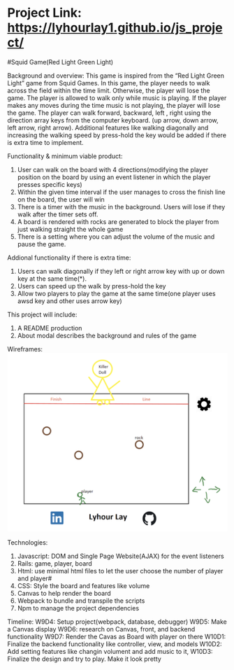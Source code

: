 # Project Link:  https://lyhourlay1.github.io/js_project/

#Squid Game(Red Light Green Light)

Background and overview: This game is inspired from the “Red Light Green Light” game from Squid Games. In this game, the player needs to walk across the field within the time limit. Otherwise, the player will lose the game. The player is allowed to walk only while music is playing. If the player makes any moves during the time music is not playing, the player will lose the game. The player can walk forward, backward, left , right using the direction array keys from the computer keyboard. (up arrow, down arrow, left arrow, right arrow). Additional features like walking diagonally and increasing the walking speed by press-hold the key would be added if there is extra time to implement. 

Functionality & minimum viable product: 
1. User can walk on the board with 4 directions(modifying the player position on the board by using an event listener in which the player presses specific keys) 
2. Within the given time interval if the user manages to cross the finish line on the board, the user will win
3. There is a timer with the music in the background. Users will lose if they walk after the timer sets off. 
4. A board is rendered with rocks are generated to block the player from just walking straight the whole game
5. There is a setting where you can adjust the volume of the music and pause the game. 

Addional functionality if there is extra time:
1. Users can walk diagonally if they left or right arrow key with up or down key at the same time(*). 
2. Users can speed up the walk by press-hold the key
3. Allow two players to play the game at the same time(one player uses awsd key and other uses arrow key)

This project will include:
1. A README production
2. About modal describes the background and rules of the game


Wireframes:
![Screenshot](./pics/wireframe.png)


Technologies: 
1. Javascript: DOM and Single Page Website(AJAX) for the event listeners
2. Rails: game, player, board 
3. Html: use minimal html files to let the user choose the number of player and player#
4. CSS: Style the board and features like volume 
5. Canvas to help render the board 
6. Webpack to bundle and transpile the scripts
7. Npm to manage the project dependencies

Timeline: 
W9D4: Setup project(webpack, database, debugger)
W9D5: Make a Canvas display
W9D6: research on Canvas, front, and backend functionality 
W9D7: Render the Cavas as Board with player on there
W10D1: Finalize the backend functionality like controller, view, and models
W10D2: Add setting features like changin volument and add music to it,
W10D3: Finalize the design and try to play. Make it look pretty 



